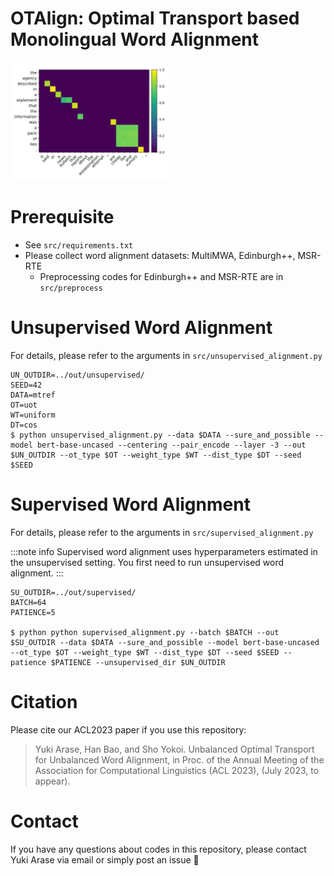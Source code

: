 # OTAlign: Optimal Transport based Monolingual Word Alignment
<img src="./assets/uot_norm_cos_2.svg" alt="Alignment example by OTAlign" width="50%">

# Prerequisite
- See `src/requirements.txt`
- Please collect word alignment datasets: MultiMWA, Edinburgh++, MSR-RTE
  - Preprocessing codes for Edinburgh++ and MSR-RTE are in `src/preprocess`

# Unsupervised Word Alignment
For details, please refer to the arguments in `src/unsupervised_alignment.py`
``` shell
UN_OUTDIR=../out/unsupervised/
SEED=42
DATA=mtref
OT=uot
WT=uniform
DT=cos
$ python unsupervised_alignment.py --data $DATA --sure_and_possible --model bert-base-uncased --centering --pair_encode --layer -3 --out $UN_OUTDIR --ot_type $OT --weight_type $WT --dist_type $DT --seed $SEED
```
# Supervised Word Alignment
For details, please refer to the arguments in `src/supervised_alignment.py`

:::note info
Supervised word alignment uses hyperparameters estimated in the unsupervised setting. You first need to run unsupervised word alignment. 
:::

``` shell
SU_OUTDIR=../out/supervised/
BATCH=64
PATIENCE=5

$ python python supervised_alignment.py --batch $BATCH --out $SU_OUTDIR --data $DATA --sure_and_possible --model bert-base-uncased --ot_type $OT --weight_type $WT --dist_type $DT --seed $SEED --patience $PATIENCE --unsupervised_dir $UN_OUTDIR
```

# Citation
Please cite our ACL2023 paper if you use this repository:
> Yuki Arase, Han Bao, and Sho Yokoi. Unbalanced Optimal Transport for Unbalanced Word Alignment, in Proc. of the Annual Meeting of the Association for Computational Linguistics (ACL 2023), (July 2023, to appear). 

# Contact 
If you have any questions about codes in this repository, please contact Yuki Arase via email or simply post an issue :speech_balloon:

